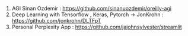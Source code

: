 1. AGI Sinan Ozdemir : https://github.com/sinanuozdemir/oreilly-agi
2. Deep Learning with Tensorflow , Keras, Pytorch -> JonKrohn : https://github.com/jonkrohn/DLTFpT
3. Personal Perplexity App : https://github.com/jajohnsylvester/streamlit
